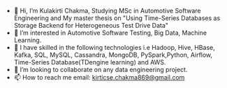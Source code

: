 - 👋 Hi, I’m  Kulakirti Chakma, Studying MSc in Automotive Software Engineering and My master thesis on "Using Time-Series Databases as Storage Backend for Heterogeneous Test Drive Data"
- 👀 I’m interested in Automotive Software Testing, Big Data, Machine Learning.
- 🌱 I have skilled in the following technologies i.e Hadoop, Hive, HBase, Kafka, SQL, MySQL, Cassandra, MongoDB, PySpark,Python, Airflow, Time-Series Database(TDengine learning) and AWS.
- 💞️ I’m looking to collaborate on any data engineering project.
- 📫 How to reach me email: kirticse.chakma869@gmail.com

<!---
TUCchkul/TUCchkul is a ✨ special ✨ repository because its `README.md` (this file) appears on your GitHub profile.
You can click the Preview link to take a look at your changes.
--->
